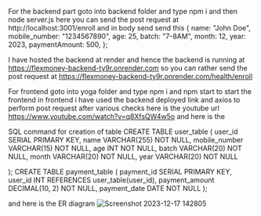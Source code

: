 For the backend part 
goto into backend folder 
and type npm i and then node server.js 
here you can send the post request at http://localhost:3001/enroll and in body send send this 
{
  name: "John Doe",
  mobile_number: "1234567890",
  age: 25,
  batch: "7-8AM",
  month: 12,
  year: 2023,
  paymentAmount: 500,
};

I have hosted the backend at render and hence the backend is running at https://flexmoney-backend-ty9r.onrender.com
so you can rather send the post request at https://flexmoney-backend-ty9r.onrender.com/health/enroll

For frontend goto into yoga folder and type npm i and npm start to start the frontend in frontend i have used the backend deployed link and axios to perform post request after various checks 
here is the youtube url https://www.youtube.com/watch?v=q8XfsQW4w5o
and here is the 

SQL command for creation of table 
CREATE TABLE user_table (
  user_id SERIAL PRIMARY KEY,
  name VARCHAR(255) NOT NULL,
  mobile_number VARCHAR(15) NOT NULL,
  age INT NOT NULL,
  batch VARCHAR(20) NOT NULL,
  month VARCHAR(20) NOT NULL,
  year VARCHAR(20) NOT NULL
  
);
CREATE TABLE payment_table (
  payment_id SERIAL PRIMARY KEY,
  user_id INT REFERENCES user_table(user_id),
  payment_amount DECIMAL(10, 2) NOT NULL,
  payment_date DATE NOT NULL
);

and here is the ER diagram
![Screenshot 2023-12-17 142805](https://github.com/AbhayNumb/flexmoney_backend_frontend/assets/90024961/e7116bc3-085b-4e58-af9f-bf8015801f72)
